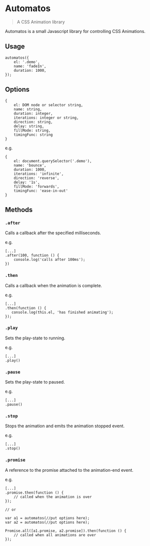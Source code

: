 # Automatos
> A CSS Animation library

Automatos is a small Javascript library for controlling CSS Animations.

## Usage

```
automatos({
    el: '.demo',
    name: 'fadeIn',
    duration: 1000,
});
```

## Options

```
{
    el: DOM node or selector string,
    name: string,
    duration: integer,
    iterations: integer or string,
    direction: string,
    delay: string,
    fillMode: string,
    timingFunc: string
}
```
e.g.

```
{
    el: document.querySelector('.demo'),
    name: 'bounce',
    duration: 1000,
    iterations: 'infinite',
    direction: 'reverse',
    delay: '1s',
    fillMode: 'forwards',
    timingFunc: 'ease-in-out'
}
```

## Methods

### `.after`

Calls a callback after the specified milliseconds.

e.g.

```
[...]
.after(100, function () {
    console.log('calls after 100ms');
})
```

### `.then`

Calls a callback when the animation is complete.

e.g.

```
[...]
.then(function () {
   console.log(this.el, 'has finished animating');
});
```

### `.play`

Sets the play-state to running.

e.g.

```
[...]
.play()
```

### `.pause`

Sets the play-state to paused.

e.g.

```
[...]
.pause()
```

### `.stop`

Stops the animation and emits the animation stopped event.

e.g.

```
[...]
.stop()
```

### `.promise`

A reference to the promise attached to the animation-end event.

e.g.

```
[...]
.promise.then(function () {
    // called when the animation is over
});

// or

var a1 = automatos(//put options here);
var a2 = automatos(//put options here);

Promise.all([a1.promise, a2.promise]).then(function () {
    // called when all animations are over
});

```
